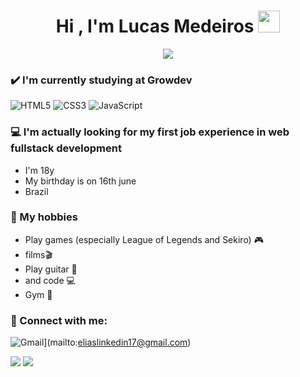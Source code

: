 <h1 align="center">Hi , I'm Lucas Medeiros <img src="https://media.giphy.com/media/hvRJCLFzcasrR4ia7z/giphy.gif" width="35"></h1>
<p align="center">
  <a href="https://github.com/DenverCoder1/readme-typing-svg"><img src="https://readme-typing-svg.herokuapp.com?lines=Full-stack+Web+Developer;Competitive+Programmer;Always%20learning%20new%20things&center=true&width=500&height=50"></a>
</p>

### ✔️ I'm currently studying at Growdev
![HTML5](https://img.shields.io/badge/html5%20-%23E34F26.svg?&style=for-the-badge&logo=html5&logoColor=white)
![CSS3](https://img.shields.io/badge/css3%20-%231572B6.svg?&style=for-the-badge&logo=css3&logoColor=white)
![JavaScript](https://img.shields.io/badge/javascript%20-%23323330.svg?&style=for-the-badge&logo=javascript&logoColor=%23F7DF1E&color=3d3919)

### 💻 I'm actually looking for my first job experience in web fullstack development
- I'm 18y
- My birthday is on 16th june
- Brazil
### 💭 My hobbies
- Play games (especially League of Legends and Sekiro) 🎮
- films🎬
- Play guitar 🎸
- and code 💻
- Gym 💪

### 🤝 Connect with me:

<p align="left">
   
  ![Gmail](https://img.shields.io/badge/-Gmail-FF0000?style=flat-square&labelColor=FF0000&logo=gmail&logoColor=white&link=mlucas4330@gmail.com)](mailto:eliaslinkedin17@gmail.com)

  <a href="https://www.linkedin.com/in/lucas-medeiros-2b77591ab" alt="Linkedin">
  <img src="https://img.shields.io/badge/-Linkedin-0e76a8?style=flat-square&logo=Linkedin&logoColor=white&link=https://www.linkedin.com/in/lucas-medeiros-2b77591ab" /></a>

  <a href="https://api.whatsapp.com/send?phone=5551989431913&text=Ol%C3%A1!" alt="WhatsApp">
  <img src="https://img.shields.io/badge/-WhatsApp-25d366?style=flat-square&labelColor=25d366&logo=whatsapp&logoColor=white&link=https://api.whatsapp.com/send?phone=5551989431913&text=Ol%C3%A1%2C%20Sou%20o%20Lucas%20Medeiros!"/></a>
